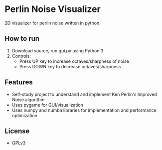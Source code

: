 # Perlin Noise Visualizer

2D visualizer for perlin noise written in python.

## How to run

1. Download source, run gui.py using Python 3
2. Controls:
   - Press UP key to increase octaves/sharpness of noise
   - Press DOWN key to decrease octaves/sharpness

## Features

- Self-study project to understand and implement Ken Perlin's Improved Noise algorithm
- Uses pygame for GUI/visualization
- Uses numpy and numba libraries for implementation and performance optimization

## License

- GPLv3
